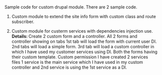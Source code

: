 Sample code for custom drupal module.
There are 2 sample code.

1. Custom module to extend the site info form with custom class and route subscriber.

2. Custom module for custerm services with dependencies injection use.
  <b>Details: </b>
  Create 2 custom form and a controller.
  All 2 forms and controller showing on tabs
  1st tab will load the form with current user DI. 
  2nd tabs will load a simple form.
  3rd tab will load a custom controller in which I have used my customer services using DI.
  Both the forms having their custom template.
  Custom permission
  I have created 2 services files 1 service is the main service which I have used in my custom controller and 2nd service is using the 1st service as a DI.
